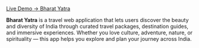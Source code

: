 [Live Demo → Bharat Yatra](https://bharat-yatra-app.vercel.app/)

**Bharat Yatra** is a travel web application that lets users discover the beauty and diversity of India through curated travel packages, destination guides, and immersive experiences. Whether you love culture, adventure, nature, or spirituality — this app helps you explore and plan your journey across India.
